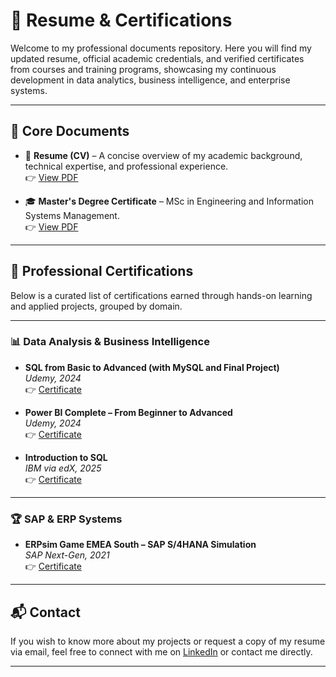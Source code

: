 # 📄 Resume & Certifications

Welcome to my professional documents repository. Here you will find my updated resume, official academic credentials, and verified certificates from courses and training programs, showcasing my continuous development in data analytics, business intelligence, and enterprise systems.

---

## 📁 Core Documents

- 📌 **Resume (CV)** – A concise overview of my academic background, technical expertise, and professional experience.  
  👉 [View PDF](./Resume_DiogoSalgado.pdf)

- 🎓 **Master's Degree Certificate** – MSc in Engineering and Information Systems Management.  
  👉 [View PDF](./Master's_degree_certificate.PDF)

---

## 🏅 Professional Certifications

Below is a curated list of certifications earned through hands-on learning and applied projects, grouped by domain.

---

### 📊 Data Analysis & Business Intelligence
- **SQL from Basic to Advanced (with MySQL and Final Project)**  
  _Udemy, 2024_  
  👉 [Certificate](./Certificate_SQL.pdf)

- **Power BI Complete – From Beginner to Advanced**  
  _Udemy, 2024_  
  👉 [Certificate](./Certificate_PowerBI.pdf)

- **Introduction to SQL**  
  _IBM via edX, 2025_  
  👉 [Certificate](./IBM_SQL_Certificate_edX.pdf)

---

### 🏆 SAP & ERP Systems
- **ERPsim Game EMEA South – SAP S/4HANA Simulation**  
  _SAP Next-Gen, 2021_  
  👉 [Certificate](./ERPsim_Game_Certificate.pdf)

---

## 📬 Contact

If you wish to know more about my projects or request a copy of my resume via email, feel free to connect with me on [LinkedIn](https://www.linkedin.com/in/diogosalgado70/) or contact me directly.

---
